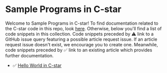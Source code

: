 # Sample Programs in C-star

Welcome to Sample Programs in C-star! To find documentation related to the C-star 
    code in this repo, look [here](https://sample-programs.therenegadecoder.com/languages/c-star).
     Otherwise, below you'll find a list of code snippets in this collection. 
    Code snippets preceded by :warning: link to a GitHub 
    issue query featuring a possible article request issue. If an article request issue 
    doesn't exist, we encourage you to create one. Meanwhile, code snippets preceded 
    by :white_check_mark: link to an existing article which provides further documentation.
    

- :white_check_mark: [Hello World in C-star](https://sample-programs.therenegadecoder.com/projects/hello-world/c-star)
